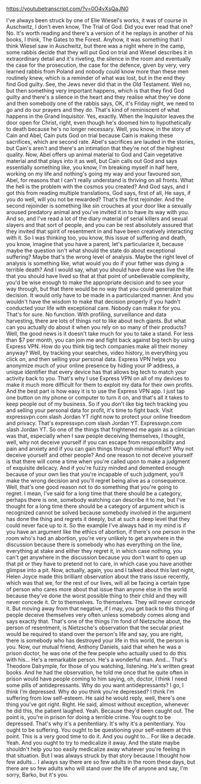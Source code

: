 https://youtubetranscript.com/?v=0O4vXsQaJN0

 I've always been struck by one of Elie Wiesel's works, it was of course in Auschwitz, I don't even know, The Trial of God. Did you ever read that one? No. It's worth reading and there's a version of it he replays in another of his books, I think, The Gates to the Forest. Anyhow, it was something that I think Wiesel saw in Auschwitz, but there was a night where in the camp, some rabbis decide that they will put God on trial and Wiesel describes it in extraordinary detail and it's riveting, the silence in the room and eventually the case for the prosecution, the case for the defence, given by very, very learned rabbis from Poland and nobody could know more than these men routinely knew, which is a reminder of what was lost, but in the end they find God guilty. See, the Jews never did that in the Old Testament. Well no, but then something very important happens, which is that they find God guilty and there's a silence in the heart and they realise what they've done and then somebody one of the rabbis says, OK, it's Friday night, we need to go and do our prayers and they do. That's kind of reminiscent of what happens in the Grand Inquisitor. Yes, exactly. When the Inquisitor leaves the door open for Christ, right, even though he's doomed him to hypothetically to death because he's no longer necessary. Well, you know, in the story of Cain and Abel, Cain puts God on trial because Cain is making these sacrifices, which are second rate. Abel's sacrifices are lauded in the stories, but Cain's aren't and there's an intimation that they're not of the highest quality. Now, Abel offers up animal material to God and Cain vegetative material and that plays into it as well, but Cain calls out God and says essentially something like, you know, I'm breaking myself in half here, working on my life and nothing's going my way and your favoured son, Abel, for reasons that I can't really understand is thriving on all fronts. What the hell is the problem with the cosmos you created? And God says, and I got this from reading multiple translations, God says, first of all, He says, if you do well, will you not be rewarded? That's the first rejoinder. And the second rejoinder is something like sin crouches at your door like a sexually aroused predatory animal and you've invited it in to have its way with you. And so, and I've read a lot of the diary material of serial killers and sexual slayers and that sort of people, and you can be rest absolutely assured that they invited that spirit of resentment in and have been creatively interacting with it. So I was thinking too, you know, this issue of suffering and death, you know, imagine that you have a parent, let's particularize it, because maybe the question isn't what should the state do about exceptional suffering? Maybe that's the wrong level of analysis. Maybe the right level of analysis is something like, what would you do if your father was dying a terrible death? And I would say, what you should have done was live the life that you should have lived so that at that point of unbelievable complexity, you'd be wise enough to make the appropriate decision and to see your way through, but that there would be no way that you could generalize that decision. It would only have to be made in a particularized manner. And you wouldn't have the wisdom to make that decision properly if you hadn't conducted your life with exceptional care. Nobody can make it for you. That's for sure. No function. With profiling, surveillance and data harvesting, there are lots of things not to like about tech giants. But what can you actually do about it when you rely on so many of their products? Well, the good news is it doesn't take much for you to take a stand. For less than $7 per month, you can join me and fight back against big tech by using Express VPN. How do you think big tech companies make all their money anyway? Well, by tracking your searches, video history, in everything you click on, and then selling your personal data. Express VPN helps you anonymize much of your online presence by hiding your IP address, a unique identifier that every device has that allows big tech to match your activity back to you. That's why I use Express VPN on all of my devices to make it much more difficult for them to exploit my data for their own profits. And the best part is how easy it is to use the Express VPN app. I just tap one button on my phone or computer to turn it on, and that's all it takes to keep people out of my business. So if you don't like big tech tracking you and selling your personal data for profit, it's time to fight back. Visit expressvpn.com slash Jordan YT right now to protect your online freedom and privacy. That's expressvpn.com slash Jordan YT. Expressvpn.com slash Jordan YT. So one of the things that frightened me again as a clinician was that, especially when I saw people deceiving themselves, I thought, well, why not deceive yourself if you can escape from responsibility and pain and anxiety and if you can gain things through minimal effort? Why not deceive yourself and other people? And one reason to not deceive yourself is that there will come a time when you're called upon to make a judgment of exquisite delicacy. And if you're fuzzy minded and demented enough because of your own lies that you're incapable of such judgment, you'll make the wrong decision and you'll regret being alive as a consequence. Well, that's one good reason not to do something that you're going to regret. I mean, I've said for a long time that there should be a category, perhaps there is one, somebody watching can describe it to me, but I've thought for a long time there should be a category of argument which is recognized cannot be solved because somebody involved in the argument has done the thing and regrets it deeply, but at such a deep level that they could never face up to it. So the example I've always had in my mind is if you have an argument like the ethics of abortion, if there's one person in the room who's had an abortion, you're very unlikely to get anywhere in the discussion because there is somebody who has everything on the line, everything at stake and either they regret it, in which case nothing, you can't get anywhere in the discussion because you don't want to open up that pit or they have to pretend not to care, in which case you have another glimpse into a pit. Now, actually, again, you and I talked about this last night, Helen Joyce made this brilliant observation about the trans issue recently, which was that we, for the rest of our lives, will all be facing a certain type of person who cares more about that issue than anyone else in the world because they've done the worst possible thing to their child and they will never concede it. Or to themselves. To themselves. They will never concede it. But moving away from that negative, if I may, you get back to this thing of people deceive themselves very often unless somebody comes along and says exactly that. That's one of the things I'm fond of Nietzsche about, the person of resentment, is Nietzsche's observation that the secular priest would be required to stand over the person's life and say, you are right, there is somebody who has destroyed your life in this world, the person is you. Now, our mutual friend, Anthony Daniels, said that when he was a prison doctor, he was one of the few people who actually used to do this with his... He's a remarkable person. He's a wonderful man. And... That's Theodore Dalrymple, for those of you watching, listening. He's written great books. And he had the observation, he told me once that he quite often in prison would have people coming to him saying, oh, doctor, I think I need some pills of antidepressants. Why do you want antidepressants? I go, I think I'm depressed. Why do you think you're depressed? I think I'm suffering from low self-esteem. He said he would reply, well, there's one thing you've got right. Right. He said, almost without exception, whenever he did this, the patient laughed. Yeah. Because they'd been caught out. The point is, you're in prison for doing a terrible crime. You ought to be depressed. That's why it's a penitentiary. It's why it's a penitentiary. You ought to be suffering. You ought to be questioning your self-esteem at this point. This is a very good time to do it. And you ought to... For like a decade. Yeah. And you ought to try to medicalize it away. And the state maybe shouldn't help you too easily medicalize away whatever you're feeling in that situation. But I was always struck by that story because I thought how few adults... I always say there are so few adults in the room these days, but there are so few adults who will stand over the life of anyone and say, I'm sorry, Barko, but it's you.
